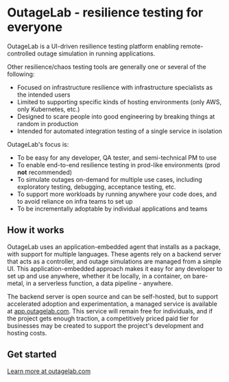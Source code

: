 # OutageLab - resilience testing for everyone

OutageLab is a UI-driven resilience testing platform enabling remote-controlled outage simulation in running applications.

Other resilience/chaos testing tools are generally one or several of the following:

- Focused on infrastructure resilience with infrastructure specialists as the intended users
- Limited to supporting specific kinds of hosting environments (only AWS, only Kubernetes, etc.)
- Designed to scare people into good engineering by breaking things at random in production
- Intended for automated integration testing of a single service in isolation

OutageLab's focus is:

- To be easy for any developer, QA tester, and semi-technical PM to use
- To enable end-to-end resilience testing in prod-like environments (prod **not** recommended)
- To simulate outages on-demand for multiple use cases, including exploratory testing, debugging, acceptance testing, etc.
- To support more workloads by running anywhere your code does, and to avoid reliance on infra teams to set up
- To be incrementally adoptable by individual applications and teams

## How it works

OutageLab uses an application-embedded agent that installs as a package, with support for multiple languages. These agents rely on a backend server that acts as a controller, and outage simulations are managed from a simple UI. This application-embedded approach makes it easy for any developer to set up and use anywhere, whether it be locally, in a container, on bare-metal, in a serverless function, a data pipeline - anywhere.

The backend server is open source and can be self-hosted, but to support accelerated adoption and experimentation, a managed service is available at [app.outagelab.com](https://app.outagelab.com/). This service will remain free for individuals, and if the project gets enough traction, a competitively priced paid tier for businesses may be created to support the project's development and hosting costs.

## Get started

[Learn more at outagelab.com](https://outagelab.com/)
